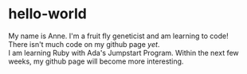 # hello-world
My name is Anne.  I'm a fruit fly geneticist and am learning to code! <br>
There isn't much code on my github page <i>yet</i>.  
I am learning Ruby with Ada's Jumpstart Program.  Within the next few weeks, my github page will become more interesting.
